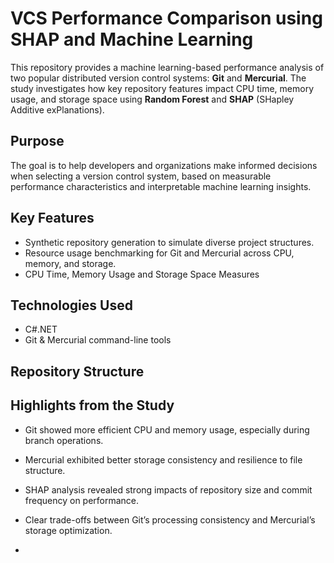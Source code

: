 # VCS Performance Comparison using SHAP and Machine Learning

This repository provides a machine learning-based performance analysis of two popular distributed version control systems: **Git** and **Mercurial**. The study investigates how key repository features impact CPU time, memory usage, and storage space using **Random Forest** and **SHAP** (SHapley Additive exPlanations).

## Purpose
The goal is to help developers and organizations make informed decisions when selecting a version control system, based on measurable performance characteristics and interpretable machine learning insights.

## Key Features
- Synthetic repository generation to simulate diverse project structures.
- Resource usage benchmarking for Git and Mercurial across CPU, memory, and storage.
- CPU Time, Memory Usage and Storage Space Measures 

## Technologies Used
- C#.NET
- Git & Mercurial command-line tools

## Repository Structure

## Highlights from the Study
- Git showed more efficient CPU and memory usage, especially during branch operations.
- Mercurial exhibited better storage consistency and resilience to file structure.
- SHAP analysis revealed strong impacts of repository size and commit frequency on performance.
- Clear trade-offs between Git’s processing consistency and Mercurial’s storage optimization.

- 
